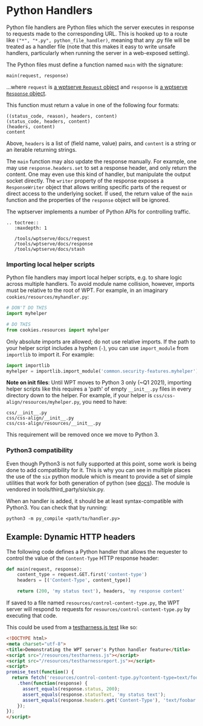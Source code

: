 # Python Handlers

Python file handlers are Python files which the server executes in response to
requests made to the corresponding URL. This is hooked up to a route like
`("*", "*.py", python_file_handler)`, meaning that any .py file will be
treated as a handler file (note that this makes it easy to write unsafe
handlers, particularly when running the server in a web-exposed setting).

The Python files must define a function named `main` with the signature:

    main(request, response)

...where `request` is [a wptserve `Request`
object](/tools/wptserve/docs/request) and `response` is [a wptserve `Response`
object](/tools/wptserve/docs/response).

This function must return a value in one of the following four formats:

    ((status_code, reason), headers, content)
    (status_code, headers, content)
    (headers, content)
    content

Above, `headers` is a list of (field name, value) pairs, and `content` is a
string or an iterable returning strings.

The `main` function may also update the response manually. For example, one may
use `response.headers.set` to set a response header, and only return the
content. One may even use this kind of handler, but manipulate the output
socket directly. The `writer` property of the response exposes a
`ResponseWriter` object that allows writing specific parts of the request or
direct access to the underlying socket. If used, the return value of the
`main` function and the properties of the `response` object will be ignored.

The wptserver implements a number of Python APIs for controlling traffic.

```eval_rst
.. toctree::
   :maxdepth: 1

   /tools/wptserve/docs/request
   /tools/wptserve/docs/response
   /tools/wptserve/docs/stash
```

### Importing local helper scripts

Python file handlers may import local helper scripts, e.g. to share logic
across multiple handlers. To avoid module name collision, however, imports must
be relative to the root of WPT. For example, in an imaginary
`cookies/resources/myhandler.py`:

```python
# DON'T DO THIS
import myhelper

# DO THIS
from cookies.resources import myhelper
```

Only absolute imports are allowed; do not use relative imports. If the path to
your helper script includes a hyphen (`-`), you can use `import_module` from
`importlib` to import it. For example:

```python
import importlib
myhelper = importlib.import_module('common.security-features.myhelper')
```

**Note on __init__ files**: Until WPT moves to Python 3 only (~Q1 2021),
importing helper scripts like this requires a 'path' of empty `__init__.py`
files in every directory down to the helper. For example, if your helper is
`css/css-align/resources/myhelper.py`, you need to have:

```
css/__init__.py
css/css-align/__init__.py
css/css-align/resources/__init__.py
```

This requirement will be removed once we move to Python 3.

### Python3 compatibility

Even though Python3 is not fully supported at this point, some work is being
done to add compatibility for it. This is why you can see in multiple places
the use of the `six` python module which is meant to provide a set of simple
utilities that work for both generation of python (see
[docs](https://six.readthedocs.io/)). The module is vendored in
tools/third_party/six/six.py.

When an handler is added, it should be at least syntax-compatible with Python3.
You can check that by running:
```
python3 -m py_compile <path/to/handler.py>
```

## Example: Dynamic HTTP headers

The following code defines a Python handler that allows the requester to
control the value of the `Content-Type` HTTP response header:

```python
def main(request, response):
    content_type = request.GET.first('content-type')
    headers = [('Content-Type', content_type)]

    return (200, 'my status text'), headers, 'my response content'
```

If saved to a file named `resources/control-content-type.py`, the WPT server
will respond to requests for `resources/control-content-type.py` by executing
that code.

This could be used from a [testharness.js test](../testharness) like so:

```html
<!DOCTYPE html>
<meta charset="utf-8">
<title>Demonstrating the WPT server's Python handler feature</title>
<script src="/resources/testharness.js"></script>
<script src="/resources/testharnessreport.js"></script>
<script>
promise_test(function() {
  return fetch('resources/control-content-type.py?content-type=text/foobar')
    .then(function(response) {
      assert_equals(response.status, 200);
      assert_equals(response.statusText, 'my status text');
      assert_equals(response.headers.get('Content-Type'), 'text/foobar');
    });
});
</script>
```

